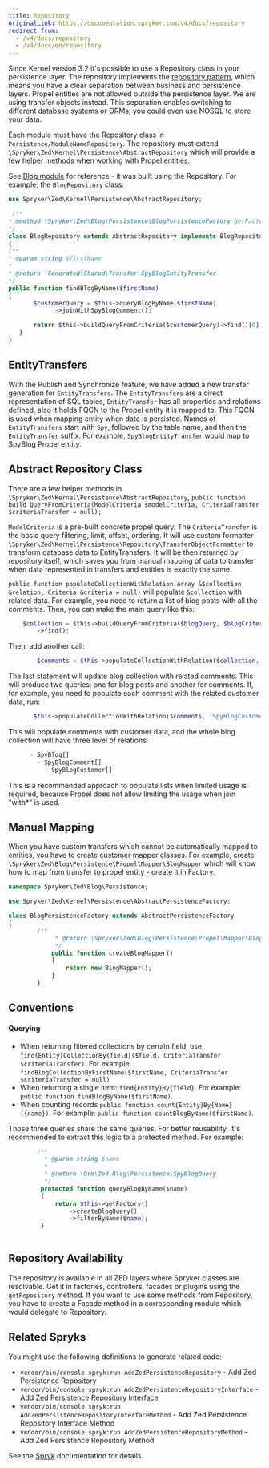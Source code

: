 ```yaml
---
title: Repository
originalLink: https://documentation.spryker.com/v4/docs/repository
redirect_from:
  - /v4/docs/repository
  - /v4/docs/en/repository
---
```


Since Kernel version 3.2 it's possible to use a Repository class in your persistence layer. The repository implements the [repository pattern](https://martinfowler.com/eaaCatalog/repository.html), which means you have a clear separation between business and persistence layers. Propel entities are not allowed outside the persistence layer. We are using transfer objects instead. This separation enables switching to different database systems or ORMs, you could even use NOSQL to store your data.

Each module must have the Repository class in `Persistence/ModuleNameRepository`. The repository must extend `\Spryker\Zed\Kernel\Persistence\AbstractRepository` which will provide a few helper methods when working with Propel entities.

See [Blog module](https://github.com/spryker/blog-example) for reference - it was built using the Repository. For example, the `BlogRepository` class:

```php
use Spryker\Zed\Kernel\Persistence\AbstractRepository;

 /**
* @method \Spryker\Zed\Blog\Persistence\BlogPersistenceFactory getFactory()
*/
class BlogRepository extends AbstractRepository implements BlogRepositoryInterface
{
/**
* @param string $firstName
*
* @return \Generated\Shared\Transfer\SpyBlogEntityTransfer
*/
public function findBlogByName($firstName)
{
       $customerQuery = $this->queryBlogByName($firstName)
             ->joinWithSpyBlogComment();

       return $this->buildQueryFromCriteria($customerQuery)->find()[0];
   }
}    
```

## EntityTransfers

With the Publish and Synchronize feature, we have added a new transfer generation for `EntityTransfers`. The `EntityTransfers` are a direct representation of SQL tables, `EntityTransfer` has all properties and relations defined, also it holds FQCN to the Propel entity it is mapped to. This FQCN is used when mapping entity when data is persisted. Names of `EntityTransfers` start with `Spy`, followed by the table name, and then the `EntityTransfer` suffix. For example, `SpyBlogEntityTransfer` would map to SpyBlog Propel entity.

## Abstract Repository Class

There are a few helper methods in `\Spryker\Zed\Kernel\Persistence\AbstractRepository`, `public function build QueryFromCriteria(ModelCriteria $modelCriteria, CriteriaTransfer $criteriaTransfer = null);`

`ModelCriteria` is a pre-built concrete propel query. The `CriteriaTransfer` is the basic query filtering, limit, offset, ordering. It will use custom formatter `\Spryker\Zed\Kernel\Persistence\Repository\TransferObjectFormatter` to transform database data to EntityTransfers. It will be then returned by repository itself, which saves you from manual mapping of data to transfer when data represented in transfers and entities is exactly the same.

`public function populateCollectionWithRelation(array &$collection, &relation, Criteria &criteria = null)` will populate `&collection` with related data. For example, you need to return a list of blog posts with all the comments. Then, you can make the main query like this:

```php
    $collection = $this->buildQueryFromCriteria($blogQuery, $blogCriteriaFilterTransfer->getCriteria())
        ->find();
```

Then, add another call:

```php
        $comments = $this->populateCollectionWithRelation($collection, 'SpyBlogComment');
```

The last statement will update blog collection with related comments. This will produce two queries: one for blog posts and another for comments. If, for example, you need to populate each comment with the related customer data, run:

```php
       $this->populateCollectionWithRelation($comments, 'SpyBlogCustomer');
```

This will populate comments with customer data, and the whole blog collection will have three level of relations:

```php
      - SpyBlog[]
        - SpyBlogComment[]
          - SpyBlogCustomer[]
```

This is a recommended approach to populate lists when limited usage is required, because Propel does not allow limiting the usage when join "with*" is used.

## Manual Mapping

When you have custom transfers which cannot be automatically mapped to entities, you have to create customer mapper classes. For example, create `\Spryker\Zed\Blog\Persistence\Propel\Mapper\BlogMapper` which will know how to map from transfer to propel entity - create it in Factory.

```php
namespace Spryker\Zed\Blog\Persistence;

use Spryker\Zed\Kernel\Persistence\AbstractPersistenceFactory;

class BlogPersistenceFactory extends AbstractPersistenceFactory
{
        /**
             * @return \Spryker\Zed\Blog\Persistence\Propel\Mapper\BlogMapper
             */
            public function createBlogMapper()
            {
                return new BlogMapper();
            }
        }
```



## Conventions

#### Querying

* When returning filtered collections by certain field, use `find{Entity}CollectionBy{field}($field, CriteriaTransfer $criteriaTransfer)`. For example, `findBlogCollectionByFirstName($firstName, CriteriaTransfer $criteriaTransfer = null)`
* When returning a single item: `find{Entity}By{field}`. For example: `public function findBlogByName($firstName)`.
* When counting records `public function count{Entity}By{Name}({name})`. For example: `public function countBlogByName($firstName)`.

Those three queries share the same queries. For better reusability, it's recommended to extract this logic to a protected method. For example:

```php
        /**
          * @param string $name
          *
          * @return \Orm\Zed\Blog\Persistence\SpyBlogQuery
          */
         protected function queryBlogByName($name)
         {
             return $this->getFactory()
                 ->createBlogQuery()
                 ->filterByName($name);
         }
  
```



## Repository Availability

The repository is available in all ZED layers where Spryker classes are resolvable. Get it in factories, controllers, facades or plugins using the `getRepository` method. If you want to use some methods from Repository, you have to create a Facade method in a corresponding module which would delegate to Repository.

## Related Spryks

You might use the following definitions to generate related code:

* `vendor/bin/console spryk:run AddZedPersistenceRepository` - Add Zed Persistence Repository
* `vendor/bin/console spryk:run AddZedPersistenceRepositoryInterface` - Add Zed Persistence Repository Interface
* `vendor/bin/console spryk:run AddZedPersistenceRepositoryInterfaceMethod` - Add Zed Persistence Repository Interface Method
* `vendor/bin/console spryk:run AddZedPersistenceRepositoryMethod` - Add Zed Persistence Repository Method

See the [Spryk](https://documentation.spryker.com/v4/docs/spryk-201903) documentation for details.
